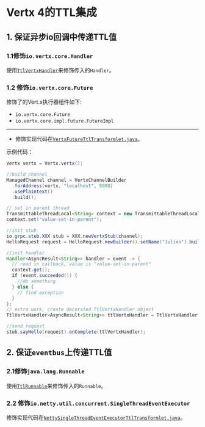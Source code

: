 # Vertx 4的TTL集成

## 1. 保证异步io回调中传递TTL值

### 1.1修饰`io.vertx.core.Handler`

使用[`TtlVertxHandler`](src/main/java/com/alibaba/ttl/agent/extension_transformlet/vertx/TtlVertxHandler.java)来修饰传入的`Handler`。

### 1.2 修饰`io.vertx.core.Future`

修饰了的Vert.x执行器组件如下:
- `io.vertx.core.Future`
- `io.vertx.core.impl.future.FutureImpl`
---
- 修饰实现代码在[`VertxFutureTtlTransformlet.java`](src/main/java/com/alibaba/ttl/agent/extension_transformlet/vertx/transformlet/VertxFutureTtlTransformlet.java)。

示例代码：

```java
Vertx vertx = Vertx.vertx();

//build channel
ManagedChannel channel = VertxChannelBuilder
  .forAddress(vertx, "localhost", 8080)
  .usePlaintext()
  .build();

// set in parent thread
TransmittableThreadLocal<String> context = new TransmittableThreadLocal<>();
context.set("value-set-in-parent");

//init stub
io.grpc.stub.XXX stub = XXX.newVertxStub(channel);
HelloRequest request = HelloRequest.newBuilder().setName("Julien").build();

//init handler
Handler<AsyncResult<String>> handler = event -> {
  // read in callback, value is "value-set-in-parent"
  context.get();
  if (event.succeeded()) {
    //do something
  } else {
    // find exception
  }
};
// extra work, create decorated TtlVertxHandler object
TtlVertxHandler<AsyncResult<String>> ttlVertxHandler = TtlVertxHandler.get(handler);

//send request
stub.sayHello(request).onComplete(ttlVertxHandler);
```

    
## 2. 保证`eventbus`上传递TTL值

### 2.1修饰`java.lang.Runnable`
使用[`TtlRunnable`](../../src/main/java/com/alibaba/ttl/TtlRunnable.java)来修饰传入的`Runnable`。

### 2.2 修饰`io.netty.util.concurrent.SingleThreadEventExecutor`

修饰实现代码在[`NettySingleThreadEventExecutorTtlTransformlet.java`](src/main/java/com/alibaba/ttl/agent/extension_transformlet/vertx/transformlet/NettySingleThreadEventExecutorTtlTransformlet.java)。

